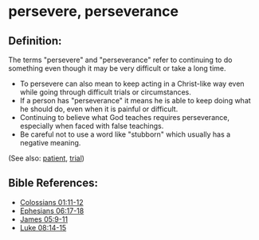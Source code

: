 # persevere, perseverance #

## Definition: ##

The terms "persevere" and "perseverance" refer to continuing to do something even though it may be very difficult or take a long time.

* To persevere can also mean to keep acting in a Christ-like way even while going through difficult trials or circumstances.
* If a person has "perseverance" it means he is able to keep doing what he should do, even when it is painful or difficult.
* Continuing to believe what God teaches requires perseverance, especially when faced with false teachings.
* Be careful not to use a word like "stubborn" which usually has a negative meaning.

(See also: [patient](../other/patient.md), [trial](../other/trial.md))

## Bible References: ##

* [Colossians 01:11-12](https://door43.org/en/bible/notes/col/01/11)
* [Ephesians 06:17-18](https://door43.org/en/bible/notes/eph/06/17)
* [James 05:9-11](https://door43.org/en/bible/notes/jas/05/09)
* [Luke 08:14-15](https://door43.org/en/bible/notes/luk/08/14)
